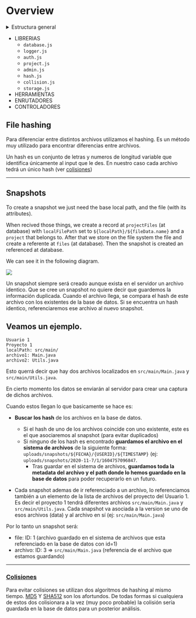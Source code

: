 # Overview
<details><summary>Estructura general</summary>
<p>

```console
nullxx@github:~$ tree server
|____server
| |____.DS_Store
| |____bin
| | |____www
| |____Dockerfile
| |____jest.config.js
| |____.dockerignore
| |____public
| |____.gitignore
| |____package-lock.json
| |____package.json
| |____.env
| |____undefined
| | |____error.log
| | |____combined.log
| |____.eslintrc.js
| |____log
| | |____error.log
| | |____combined.log
| |____.eslintignore
| |____.env.example
| |____app.js
| |____src
| | |____models.old
| | | |____projects.model.js
| | | |____projectObservations.js
| | | |____snapshots.model.js
| | | |____groups.model.js
| | | |____collisions.model.js
| | | |____index.js
| | | |____commonOptions.js
| | | |____files.model.js
| | | |____observations.model.js
| | | |____roles.model.js
| | | |____projectFiles.model.js
| | | |____users.model.js
| | |____test
| | | |____file.utils.test.js
| | | |____auth.utils.test.js
| | | |____static
| | | | |____auth.utils.test.file.example
| | | |____.testenv
| | |____utils
| | | |____file.utils.js
| | | |____models.utils.js
| | | |____index.js
| | | |____error.utils.js
| | | |____project.utils.js
| | | |____auth.utils.js
| | |____models
| | | |____projectFiles.js
| | | |____observations.js
| | | |____projectObservations.js
| | | |____groups.js
| | | |____collisions.js
| | | |____files.js
| | | |____snapshots.js
| | | |____roles.js
| | | |____users.js
| | | |____init-models.js
| | | |____projects.js
| | |____scripts
| | | |____exportDotenv.script.js
| | |____lib
| | | |____database.js
| | | |____logger.js
| | | |____collision.js
| | | |____auth.js
| | | |____project.js
| | | |____admin.js
| | | |____hash.js
| | | |____storage.js
| | |____api
| | | |____middlewares
| | | | |____project.snapshot.middleware.js
| | | | |____auth.middleware.js
| | | |____validations
| | | | |____project.snapshot.validation.js
| | | | |____admin.validation.js
| | | | |____project.root.validation.js
| | | |____controllers
| | | | |____auth.controller.js
| | | | |____project.snapshot.controller.js
| | | | |____project.controller.js
| | | | |____admin.controller.js
| | | |____routes
| | | | |____project.route.js
| | | | |____auth.route.js
| | | | |____index.js
| | | | |____project.root.route.js
| | | | |____project.snapshot.route.js
| | | | |____admin.route.js
```
</p>
</details>

- LIBRERIAS
  - `database.js`
  - `logger.js`
  - `auth.js`
  - `project.js`
  - `admin.js`
  - `hash.js`
  - `collision.js`
  - `storage.js`
- HERRAMIENTAS
- ENRUTADORES
- CONTROLADORES


## File hashing

Para diferenciar entre distintos archivos utilizamos el hashing. Es un método muy utilizado para encontrar diferencias entre archivos.

Un hash es un conjunto de letras y numeros de longitud variable  que identifica únicamente al input que le des. En nuestro caso cada archivo tedrá un único hash (ver [colisiones](#colisiones)) 

---

## Snapshots
 
To create a snapshot we just need the base local path, and the file (with its attributes). 

When recived those things, we create a record at `projectFiles` (at database) with `localFilePath` set to ```${localPath}/${fileData.name}``` and a `project` that belongs to. After that we store on the file system the file and create a referente at `files` (at database). Then the snapshot is created an referenced at database.

We can see it in the following diagram.

<img src="https://github.com/nullxx/EclipseTracker/raw/master/wiki/assets/images/db.png">


Un snapshot siempre será creado aunque exista en el servidor un archivo identico. Que se cree un snapshot no quiere decir que guardemos la información duplicada. Cuando el archivo llega, se compara el hash de este archivo con los existentes de la base de datos. Si se encuentra un hash identico, referenciaremos ese archivo al nuevo snapshot.

Veamos un ejemplo.
-----
```
Usuario 1
Proyecto 1
localPath: src/main/
archivo1: Main.java
archivo2: Utils.java
```
Esto querrá decir que hay dos archivos localizados en `src/main/Main.java` y `src/main/Utils.java`.

En cierto momento los datos se enviarán al servidor para crear una captura de dichos archivos.

Cuando estos llegan lo que basicamente se hace es:


* **Buscar los hash** de los archivos en la base de datos.
    * Si el hash de uno de los archivos coincide con uno existente, este es el que asociaremos al snapshot (para evitar duplicados)
    * Si ninguno de los hash es encontrado **guardamos el archivo en el sistema de archivos** de la siguiente forma: `uploads/snapshots/${FECHA}/{USERID}/${TIMESTAMP}` (ej: `uploads/snapshots/2020-11-7/1/1604757096847`.
        * Tras guardar en el sistema de archivos, **guardamos toda la metadata del archivo y el path donde lo hemos guardado en la base de datos** para poder recuperarlo en un futuro.

* Cada snapshot ademas de ir referenciado a un archivo, lo referenciamos también a un elemento de la lista de archivos del proyecto del Usuario 1. Es decir el proyecto 1 tendrá diferentes archivos `src/main/Main.java` y `src/main/Utils.java`. Cada snapshot va asociada a la version se uno de esos archivos (data) y al archivo en sí (ej: `src/main/Main.java`)

Por lo tanto un snapshot será:

* file: ID: 1 (archivo guardado en el sistema de archivos que esta referenciado en la base de datos con id=1)
* archivo: ID: 3 => `src/main/Main.java` (referencia de el archivo que estamos guardando)

---

### [Colisiones](https://es.wikipedia.org/wiki/Colisi%C3%B3n_(hash))
Para evitar colisiones se utilizan dos algoritmos de hashing al mismo tiempo. [MD5](https://es.wikipedia.org/wiki/MD5) Y [SHA512](https://es.wikipedia.org/wiki/SHA-2) son los afortundos. De todas formas si cualquiera de estos dos colisionara a la vez (muy poco probable) la colisión sería guardada en la base de datos para un posterior análisis.
